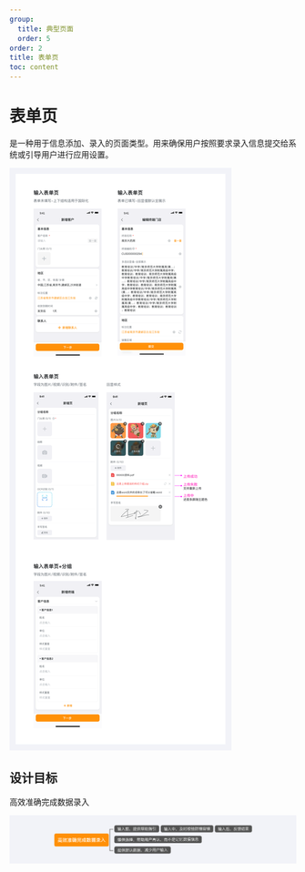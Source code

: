 ```yaml
---
group:
  title: 典型页面
  order: 5
order: 2
title: 表单页
toc: content
---
```



# 表单页

是一种用于信息添加、录入的页面类型。用来确保用户按照要求录入信息提交给系统或引导用户进行应用设置。

<img class="preview-img no-padding" src="./assets/images/template-form/normal.png" />

## 设计目标

高效准确完成数据录入

<img class="preview-img no-padding" src="./assets/images/template-form/flow.png" />
